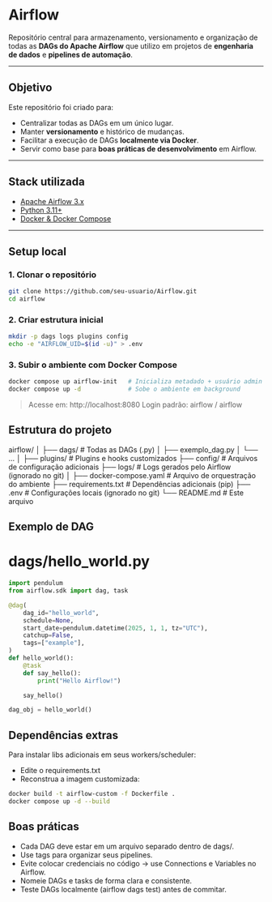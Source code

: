 # Airflow 

Repositório central para armazenamento, versionamento e organização de todas as **DAGs do Apache Airflow** que utilizo em projetos de **engenharia de dados** e **pipelines de automação**.

---

## Objetivo

Este repositório foi criado para:

- Centralizar todas as DAGs em um único lugar.  
- Manter **versionamento** e histórico de mudanças.  
- Facilitar a execução de DAGs **localmente via Docker**.  
- Servir como base para **boas práticas de desenvolvimento** em Airflow.  

---

## Stack utilizada

- [Apache Airflow 3.x](https://airflow.apache.org/)  
- [Python 3.11+](https://www.python.org/)  
- [Docker & Docker Compose](https://www.docker.com/)  

---

## Setup local

### 1. Clonar o repositório
```bash
git clone https://github.com/seu-usuario/Airflow.git
cd airflow
```

### 2. Criar estrutura inicial

```bash
mkdir -p dags logs plugins config
echo -e "AIRFLOW_UID=$(id -u)" > .env
```

### 3. Subir o ambiente com Docker Compose

```bash
docker compose up airflow-init   # Inicializa metadado + usuário admin
docker compose up -d             # Sobe o ambiente em background
```

> Acesse em: http://localhost:8080
> Login padrão: airflow / airflow

## Estrutura do projeto

airflow/
│
├── dags/               # Todas as DAGs (.py)
│   ├── exemplo_dag.py
│   └── ...
│
├── plugins/            # Plugins e hooks customizados
├── config/             # Arquivos de configuração adicionais
├── logs/               # Logs gerados pelo Airflow (ignorado no git)
│
├── docker-compose.yaml # Arquivo de orquestração do ambiente
├── requirements.txt    # Dependências adicionais (pip)
├── .env                # Configurações locais (ignorado no git)
└── README.md           # Este arquivo

## Exemplo de DAG

# dags/hello_world.py
```python
import pendulum
from airflow.sdk import dag, task

@dag(
    dag_id="hello_world",
    schedule=None,
    start_date=pendulum.datetime(2025, 1, 1, tz="UTC"),
    catchup=False,
    tags=["example"],
)
def hello_world():
    @task
    def say_hello():
        print("Hello Airflow!")

    say_hello()

dag_obj = hello_world()
```

## Dependências extras

Para instalar libs adicionais em seus workers/scheduler:

- Edite o requirements.txt
- Reconstrua a imagem customizada:

```bash
docker build -t airflow-custom -f Dockerfile .
docker compose up -d --build
```

## Boas práticas

- Cada DAG deve estar em um arquivo separado dentro de dags/.
- Use tags para organizar seus pipelines.
- Evite colocar credenciais no código → use Connections e Variables no Airflow.
- Nomeie DAGs e tasks de forma clara e consistente.
- Teste DAGs localmente (airflow dags test) antes de commitar.

